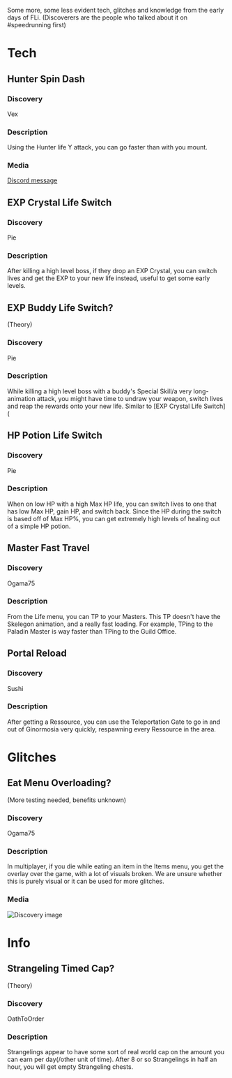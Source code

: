 Some more, some less evident tech, glitches and knowledge from the early days of FLi.
(Discoverers are the people who talked about it on #speedrunning first)

# Tech
## Hunter Spin Dash
### Discovery
Vex
### Description
Using the Hunter life Y attack, you can go faster than with you mount.
### Media
[Discord message](https://discord.com/channels/133342059787452416/1222967195106279484/1373783449864769707)

## EXP Crystal Life Switch
### Discovery
Pie
### Description
After killing a high level boss, if they drop an EXP Crystal, you can switch lives and get the EXP to your new life instead, useful to get some early levels.

## EXP Buddy Life Switch?
(Theory)
### Discovery
Pie
### Description
While killing a high level boss with a buddy's Special Skill/a very long-animation attack, you might have time to undraw your weapon, switch lives and reap the rewards onto your new life.
Similar to [EXP Crystal Life Switch](

## HP Potion Life Switch
### Discovery
Pie
### Description
When on low HP with a high Max HP life, you can switch lives to one that has low Max HP, gain HP, and switch back. Since the HP during the switch is based off of Max HP%, you can get extremely high levels of healing out of a simple HP potion.

## Master Fast Travel
### Discovery
Ogama75
### Description
From the Life menu, you can TP to your Masters. This TP doesn't have the Skelegon animation, and a really fast loading.
For example, TPing to the Paladin Master is way faster than TPing to the Guild Office.

## Portal Reload
### Discovery
Sushi
### Description
After getting a Ressource, you can use the Teleportation Gate to go in and out of Ginormosia very quickly, respawning every Ressource in the area.

# Glitches
## Eat Menu Overloading?
(More testing needed, benefits unknown)
### Discovery
Ogama75
### Description
In multiplayer, if you die while eating an item in the Items menu, you get the overlay over the game, with a lot of visuals broken.
We are unsure whether this is purely visual or it can be used for more glitches.
### Media
![Discovery image](https://github.com/user-attachments/assets/ec37b902-999c-4e8c-b078-ad56cd7da40c)

# Info
## Strangeling Timed Cap?
(Theory)
### Discovery
OathToOrder
### Description
Strangelings appear to have some sort of real world cap on the amount you can earn per day(/other unit of time).
After 8 or so Strangelings in half an hour, you will get empty Strangeling chests.
